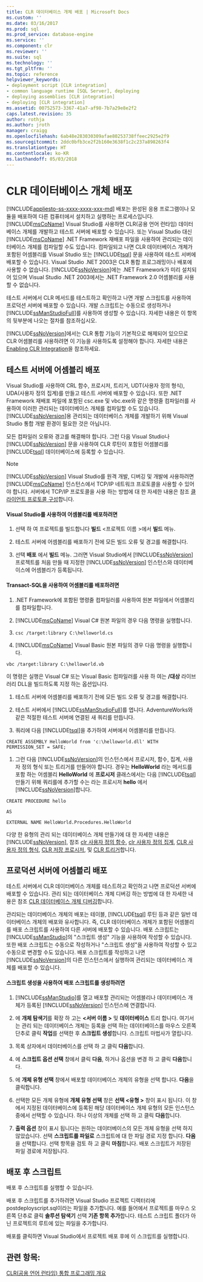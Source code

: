 ```yaml
---
title: CLR 데이터베이스 개체 배포 | Microsoft Docs
ms.custom: ''
ms.date: 03/16/2017
ms.prod: sql
ms.prod_service: database-engine
ms.service: ''
ms.component: clr
ms.reviewer: ''
ms.suite: sql
ms.technology: ''
ms.tgt_pltfrm: ''
ms.topic: reference
helpviewer_keywords:
- deployment script [CLR integration]
- common language runtime [SQL Server], deploying
- deploying assemblies [CLR integration]
- deploying [CLR integration]
ms.assetid: 00752573-3367-41a7-af98-7b7a29e8e2f2
caps.latest.revision: 35
author: rothja
ms.author: jroth
manager: craigg
ms.openlocfilehash: 6ab48e283030309afae80253738ffeec2925e2f9
ms.sourcegitcommit: 2ddc0bfb3ce2f2b160e3638f1c2c237a898263f4
ms.translationtype: HT
ms.contentlocale: ko-KR
ms.lasthandoff: 05/03/2018
---
```

# <a name="deploying-clr-database-objects"></a>CLR 데이터베이스 개체 배포
[!INCLUDE[appliesto-ss-xxxx-xxxx-xxx-md](../../includes/appliesto-ss-xxxx-xxxx-xxx-md.md)]
  배포는 완성된 응용 프로그램이나 모듈을 배포하여 다른 컴퓨터에서 설치하고 실행하는 프로세스입니다. [!INCLUDE[msCoName](../../includes/msconame-md.md)] Visual Studio를 사용하면 CLR(공용 언어 런타임) 데이터베이스 개체를 개발하고 테스트 서버에 배포할 수 있습니다. 또는 Visual Studio 대신 [!INCLUDE[msCoName](../../includes/msconame-md.md)] .NET Framework 재배포 파일을 사용하여 관리되는 데이터베이스 개체를 컴파일할 수도 있습니다. 컴파일되고 나면 CLR 데이터베이스 개체가 포함된 어셈블리를 Visual Studio 또는 [!INCLUDE[tsql](../../includes/tsql-md.md)] 문을 사용하여 테스트 서버에 배포할 수 있습니다. Visual Studio .NET 2003은 CLR 통합 프로그래밍이나 배포에 사용할 수 없습니다. [!INCLUDE[ssNoVersion](../../includes/ssnoversion-md.md)]에는 .NET Framework가 미리 설치되어 있으며 Visual Studio .NET 2003에서는 .NET Framework 2.0 어셈블리를 사용할 수 없습니다.  
  
 테스트 서버에서 CLR 메서드를 테스트하고 확인하고 나면 개발 스크립트를 사용하여 프로덕션 서버에 배포할 수 있습니다. 개발 스크립트는 수동으로 생성하거나 [!INCLUDE[ssManStudioFull](../../includes/ssmanstudiofull-md.md)]를 사용하여 생성할 수 있습니다. 자세한 내용은 이 항목의 뒷부분에 나오는 절차를 참조하십시오.  
  
 [!INCLUDE[ssNoVersion](../../includes/ssnoversion-md.md)]에서는 CLR 통합 기능이 기본적으로 해제되어 있으므로 CLR 어셈블리를 사용하려면 이 기능을 사용하도록 설정해야 합니다. 자세한 내용은 [Enabling CLR Integration](../../relational-databases/clr-integration/clr-integration-enabling.md)을 참조하세요.  
  
## <a name="deploying-the-assembly-to-the-test-server"></a>테스트 서버에 어셈블리 배포  
 Visual Studio를 사용하여 CRL 함수, 프로시저, 트리거, UDT(사용자 정의 형식), UDA(사용자 정의 집계)를 만들고 테스트 서버에 배포할 수 있습니다. 또한 .NET Framework 재배포 파일에 포함된 csc.exe 및 vbc.exe와 같은 명령줄 컴파일러를 사용하여 이러한 관리되는 데이터베이스 개체를 컴파일할 수도 있습니다. [!INCLUDE[ssNoVersion](../../includes/ssnoversion-md.md)]용 관리되는 데이터베이스 개체를 개발하기 위해 Visual Studio 통합 개발 환경이 필요한 것은 아닙니다.  
  
 모든 컴파일러 오류와 경고를 해결해야 합니다. 그런 다음 Visual Studio나 [!INCLUDE[ssNoVersion](../../includes/ssnoversion-md.md)] 문을 사용하여 CLR 루틴이 포함된 어셈블리를 [!INCLUDE[tsql](../../includes/tsql-md.md)] 데이터베이스에 등록할 수 있습니다.  
  
> [!NOTE]  
>  [!INCLUDE[ssNoVersion](../../includes/ssnoversion-md.md)] Visual Studio를 원격 개발, 디버깅 및 개발에 사용하려면 [!INCLUDE[msCoName](../../includes/msconame-md.md)] 인스턴스에서 TCP/IP 네트워크 프로토콜을 사용할 수 있어야 합니다. 서버에서 TCP/IP 프로토콜을 사용 하는 방법에 대 한 자세한 내용은 참조 [클라이언트 프로토콜 구성](../../database-engine/configure-windows/configure-client-protocols.md)합니다.  
  
#### <a name="to-deploy-the-assembly-using-visual-studio"></a>Visual Studio를 사용하여 어셈블리를 배포하려면  
  
1.  선택 하 여 프로젝트를 빌드합니다 **빌드** \<프로젝트 이름 >에서 **빌드** 메뉴.  
  
2.  테스트 서버에 어셈블리를 배포하기 전에 모든 빌드 오류 및 경고를 해결합니다.  
  
3.  선택 **배포** 에서 **빌드** 메뉴. 그러면 Visual Studio에서 [!INCLUDE[ssNoVersion](../../includes/ssnoversion-md.md)] 프로젝트를 처음 만들 때 지정한 [!INCLUDE[ssNoVersion](../../includes/ssnoversion-md.md)] 인스턴스와 데이터베이스에 어셈블리가 등록됩니다.  
  
#### <a name="to-deploy-the-assembly-using-transact-sql"></a>Transact-SQL을 사용하여 어셈블리를 배포하려면  
  
1.  .NET Framework에 포함된 명령줄 컴파일러를 사용하여 원본 파일에서 어셈블리를 컴파일합니다.  
  
2.  [!INCLUDE[msCoName](../../includes/msconame-md.md)] Visual C# 원본 파일의 경우 다음 명령을 실행합니다.  
  
3.  `csc /target:library C:\helloworld.cs`  
  
4.  [!INCLUDE[msCoName](../../includes/msconame-md.md)] Visual Basic 원본 파일의 경우 다음 명령을 실행합니다.  
  
 `vbc /target:library C:\helloworld.vb`  
  
 이 명령은 실행은 Visual C# 또는 Visual Basic 컴파일러를 사용 하 여는 **/대상** 라이브러리 DLL을 빌드하도록 지정 하는 옵션입니다.  
  
1.  테스트 서버에 어셈블리를 배포하기 전에 모든 빌드 오류 및 경고를 해결합니다.  
  
2.  테스트 서버에서 [!INCLUDE[ssManStudioFull](../../includes/ssmanstudiofull-md.md)]를 엽니다. AdventureWorks와 같은 적절한 테스트 서버에 연결된 새 쿼리를 만듭니다.  
  
3.  쿼리에 다음 [!INCLUDE[tsql](../../includes/tsql-md.md)]을 추가하여 서버에서 어셈블리를 만듭니다.  
  
 `CREATE ASSEMBLY HelloWorld from 'c:\helloworld.dll' WITH PERMISSION_SET = SAFE;`  
  
1.  그런 다음 [!INCLUDE[ssNoVersion](../../includes/ssnoversion-md.md)]의 인스턴스에서 프로시저, 함수, 집계, 사용자 정의 형식 또는 트리거를 만들어야 합니다. 경우는 **HelloWorld** 라는 메서드를 포함 하는 어셈블리 **HelloWorld** 에 **프로시저** 클래스에서는 다음 [!INCLUDE[tsql](../../includes/tsql-md.md)] 만들기 위해 쿼리를에 추가할 수는 라는 프로시저 **hello** 에서 [!INCLUDE[ssNoVersion](../../includes/ssnoversion-md.md)]합니다.  
  
 `CREATE PROCEDURE hello`  
  
 `AS`  
  
 `EXTERNAL NAME HelloWorld.Procedures.HelloWorld`  
  
 다양 한 유형의 관리 되는 데이터베이스 개체 만들기에 대 한 자세한 내용은 [!INCLUDE[ssNoVersion](../../includes/ssnoversion-md.md)], 참조 [clr 사용자 정의 함수](../../relational-databases/clr-integration-database-objects-user-defined-functions/clr-user-defined-functions.md), [clr 사용자 정의 집계](../../relational-databases/clr-integration-database-objects-user-defined-functions/clr-user-defined-aggregates.md), [CLR 사용자 정의 형식](../../relational-databases/clr-integration-database-objects-user-defined-types/clr-user-defined-types.md), [CLR 저장 프로시저](http://msdn.microsoft.com/library/bbdd51b2-a9b4-4916-ba6f-7957ac6c3f33), 및 [CLR 트리거](http://msdn.microsoft.com/library/302a4e4a-3172-42b6-9cc0-4a971ab49c1c)합니다.  
  
## <a name="deploying-the-assembly-to-production-servers"></a>프로덕션 서버에 어셈블리 배포  
 테스트 서버에서 CLR 데이터베이스 개체를 테스트하고 확인하고 나면 프로덕션 서버에 배포할 수 있습니다. 관리 되는 데이터베이스 개체 디버깅 하는 방법에 대 한 자세한 내용은 참조 [CLR 데이터베이스 개체 디버깅](../../relational-databases/clr-integration/debugging-clr-database-objects.md)합니다.  
  
 관리되는 데이터베이스 개체의 배포는 테이블, [!INCLUDE[tsql](../../includes/tsql-md.md)] 루틴 등과 같은 일반 데이터베이스 개체의 배포와 유사합니다. 즉, CLR 데이터베이스 개체가 포함된 어셈블리를 배포 스크립트를 사용하여 다른 서버에 배포할 수 있습니다. 배포 스크립트는 [!INCLUDE[ssManStudio](../../includes/ssmanstudio-md.md)]의 "스크립트 생성" 기능을 사용하여 작성할 수 있습니다. 또한 배포 스크립트는 수동으로 작성하거나 "스크립트 생성"을 사용하여 작성할 수 있고 수동으로 변경할 수도 있습니다. 배포 스크립트를 작성하고 나면 [!INCLUDE[ssNoVersion](../../includes/ssnoversion-md.md)]의 다른 인스턴스에서 실행하여 관리되는 데이터베이스 개체를 배포할 수 있습니다.  
  
#### <a name="to-generate-a-deployment-script-using-generate-scripts"></a>스크립트 생성을 사용하여 배포 스크립트를 생성하려면  
  
1.  [!INCLUDE[ssManStudio](../../includes/ssmanstudio-md.md)]를 열고 배포할 관리되는 어셈블리나 데이터베이스 개체가 등록된 [!INCLUDE[ssNoVersion](../../includes/ssnoversion-md.md)] 인스턴스에 연결합니다.  
  
2.  에 **개체 탐색기**를 확장 하 고는  **\<서버 이름 >** 및 **데이터베이스** 트리 합니다. 여기서는 관리 되는 데이터베이스 개체는 등록을 선택 하는 데이터베이스를 마우스 오른쪽 단추로 클릭 **작업**를 선택한 후 **스크립트 생성**합니다. 스크립트 마법사가 열립니다.  
  
3.  목록 상자에서 데이터베이스를 선택 하 고 클릭 **다음**합니다.  
  
4.  에 **스크립트 옵션 선택** 창에서 클릭 **다음**, 하거나 옵션을 변경 하 고 클릭 **다음**합니다.  
  
5.  에 **개체 유형 선택** 창에서 배포할 데이터베이스 개체의 유형을 선택 합니다. **다음**을 클릭합니다.  
  
6.  선택한 모든 개체 유형에 **개체 유형 선택** 창은 **선택 \<유형 >** 창이 표시 됩니다. 이 창에서 지정된 데이터베이스에 등록된 해당 데이터베이스 개체 유형의 모든 인스턴스 중에서 선택할 수 있습니다. 하나 이상의 개체를 선택 하 고 클릭 **다음**합니다.  
  
7.  **출력 옵션** 창이 표시 됩니다는 원하는 데이터베이스의 모든 개체 유형을 선택 하지 않았습니다. 선택 **스크립트를 파일로** 스크립트에 대 한 파일 경로 지정 합니다. **다음**을 선택합니다. 선택 항목을 검토 하 고 클릭 **마침**합니다. 배포 스크립트가 저장된 파일 경로에 저장됩니다.  
  
## <a name="post-deployment-scripts"></a>배포 후 스크립트  
 배포 후 스크립트를 실행할 수 있습니다.  
  
 배포 후 스크립트를 추가하려면 Visual Studio 프로젝트 디렉터리에 postdeployscript.sql이라는 파일을 추가합니다. 예를 들어에서 프로젝트를 마우스 오른쪽 단추로 클릭 **솔루션 탐색기** 선택 **기존 항목 추가**합니다. 테스트 스크립트 폴더가 아닌 프로젝트의 루트에 있는 파일을 추가합니다.  
  
 배포를 클릭하면 Visual Studio에서 프로젝트 배포 후에 이 스크립트를 실행합니다.  
  
## <a name="see-also"></a>관련 항목:  
 [CLR&#40;공용 언어 런타임&#41; 통합 프로그래밍 개요](../../relational-databases/clr-integration/common-language-runtime-clr-integration-programming-concepts.md)  
  
  
